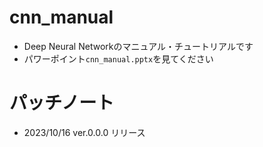 # cnn_manual
- Deep Neural Networkのマニュアル・チュートリアルです
- パワーポイント`cnn_manual.pptx`を見てください

# パッチノート
- 2023/10/16 ver.0.0.0 リリース
